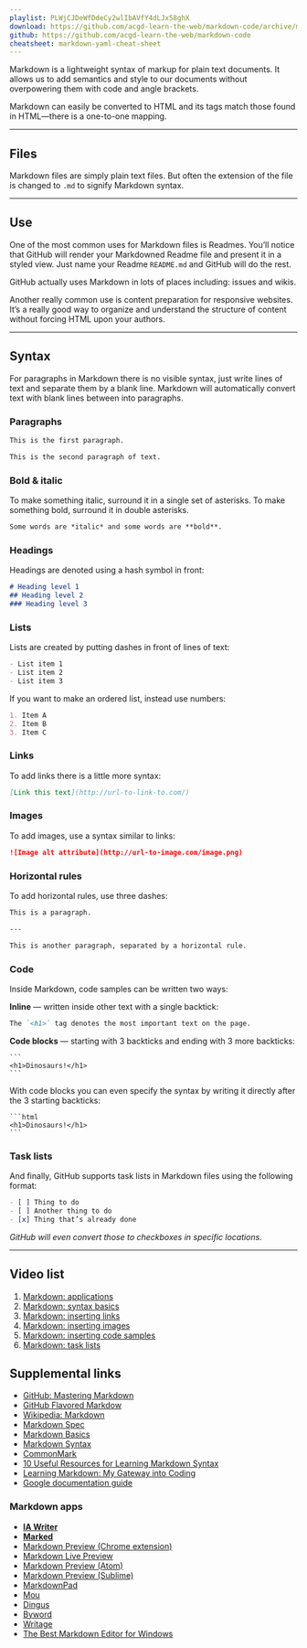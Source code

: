 ```yaml
---
playlist: PLWjCJDeWfDdeCy2wlIbAVfY4dLJx58ghX
download: https://github.com/acgd-learn-the-web/markdown-code/archive/master.zip
github: https://github.com/acgd-learn-the-web/markdown-code
cheatsheet: markdown-yaml-cheat-sheet
---
```


Markdown is a lightweight syntax of markup for plain text documents. It allows us to add semantics and style to our documents without overpowering them with code and angle brackets.

Markdown can easily be converted to HTML and its tags match those found in HTML—there is a one-to-one mapping.

---

## Files

Markdown files are simply plain text files. But often the extension of the file is changed to `.md` to signify Markdown syntax.

---

## Use

One of the most common uses for Markdown files is Readmes. You’ll notice that GitHub will render your Markdowned Readme file and present it in a styled view. Just name your Readme `README.md` and GitHub will do the rest.

GitHub actually uses Markdown in lots of places including: issues and wikis.

Another really common use is content preparation for responsive websites. It’s a really good way to organize and understand the structure of content without forcing HTML upon your authors.

---

## Syntax

For paragraphs in Markdown there is no visible syntax,
just write lines of text and separate them by a blank line.
Markdown will automatically convert text with blank lines between into paragraphs.

### Paragraphs

```markdown
This is the first paragraph.

This is the second paragraph of text.
```

### Bold & italic

To make something italic, surround it in a single set of asterisks.
To make something bold, surround it in double asterisks.

```markdown
Some words are *italic* and some words are **bold**.
```

### Headings

Headings are denoted using a hash symbol in front:

```markdown
# Heading level 1
## Heading level 2
### Heading level 3
```

### Lists

Lists are created by putting dashes in front of lines of text:

```markdown
- List item 1
- List item 2
- List item 3
```

If you want to make an ordered list, instead use numbers:

```markdown
1. Item A
2. Item B
3. Item C
```

### Links

To add links there is a little more syntax:

```markdown
[Link this text](http://url-to-link-to.com/)
```

### Images

To add images, use a syntax similar to links:

```markdown
![Image alt attribute](http://url-to-image.com/image.png)
```

### Horizontal rules

To add horizontal rules, use three dashes:

```markdown
This is a paragraph.

---

This is another paragraph, separated by a horizontal rule.
```

### Code

Inside Markdown, code samples can be written two ways:

**Inline** — written inside other text with a single backtick:

```markdown
The `<h1>` tag denotes the most important text on the page.
```

**Code blocks** — starting with 3 backticks and ending with 3 more backticks:

<pre><code>```
&lt;h1&gt;Dinosaurs!&lt;/h1&gt;
```</code></pre>

With code blocks you can even specify the syntax by writing it directly after the 3 starting backticks:

<pre><code>```html
&lt;h1&gt;Dinosaurs!&lt;/h1&gt;
```</code></pre>

### Task lists

And finally, GitHub supports task lists in Markdown files using the following format:

```markdown
- [ ] Thing to do
- [ ] Another thing to do
- [x] Thing that’s already done
```

*GitHub will even convert those to checkboxes in specific locations.*

---

## Video list

1. [Markdown: applications](https://www.youtube.com/watch?v=a7RYPhsj1Js&index=1&list=PLWjCJDeWfDdeCy2wlIbAVfY4dLJx58ghX)
2. [Markdown: syntax basics](https://www.youtube.com/watch?v=0_tO8HgJiLQ&index=2&list=PLWjCJDeWfDdeCy2wlIbAVfY4dLJx58ghX)
3. [Markdown: inserting links](https://www.youtube.com/watch?v=0aJCGOxeHVk&index=3&list=PLWjCJDeWfDdeCy2wlIbAVfY4dLJx58ghX)
4. [Markdown: inserting images](https://www.youtube.com/watch?v=afFb_DcBBdA&index=4&list=PLWjCJDeWfDdeCy2wlIbAVfY4dLJx58ghX)
5. [Markdown: inserting code samples](https://www.youtube.com/watch?v=6nxjPtXHOYo&index=5&list=PLWjCJDeWfDdeCy2wlIbAVfY4dLJx58ghX)
6. [Markdown: task lists](https://www.youtube.com/watch?v=-JB6KEUj7tY&index=6&list=PLWjCJDeWfDdeCy2wlIbAVfY4dLJx58ghX)

## Supplemental links

- [GitHub: Mastering Markdown](https://guides.github.com/features/mastering-markdown/)
- [GitHub Flavored Markdow](https://help.github.com/articles/github-flavored-markdown/)
- [Wikipedia: Markdown](http://en.wikipedia.org/wiki/Markdown)
- [Markdown Spec](http://daringfireball.net/projects/markdown/)
- [Markdown Basics](http://daringfireball.net/projects/markdown/basics)
- [Markdown Syntax](http://daringfireball.net/projects/markdown/syntax)
- [CommonMark](http://commonmark.org/)
- [10 Useful Resources for Learning Markdown Syntax](http://sixrevisions.com/resources/learning-markdown-syntax/)
- [Learning Markdown: My Gateway into Coding](http://blog.teamtreehouse.com/learning-markdown-gateway-coding)
- [Google documentation guide](https://github.com/google/styleguide/tree/gh-pages/docguide)

### Markdown apps

- **[IA Writer](http://www.iawriter.com/)**
- **[Marked](http://markedapp.com/)**
- [Markdown Preview (Chrome extension)](https://chrome.google.com/webstore/detail/markdown-preview/jmchmkecamhbiokiopfpnfgbidieafmd)
- [Markdown Live Preview](http://markdownlivepreview.com/)
- [Markdown Preview (Atom)](https://atom.io/packages/markdown-preview)
- [Markdown Preview (Sublime)](https://packagecontrol.io/packages/Markdown%20Preview)
- [MarkdownPad](http://www.markdownpad.com/)
- [Mou](http://mouapp.com/)
- [Dingus](http://daringfireball.net/projects/markdown/dingus)
- [Byword](http://bywordapp.com/)
- [Writage](http://www.writage.com/)
- [The Best Markdown Editor for Windows](http://www.sitepoint.com/best-markdown-editors-windows/)

